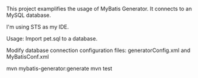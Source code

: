 This project examplifies the usage of MyBatis Generator. It connects to an MySQL database.

I'm using STS as my IDE.

Usage:
Import pet.sql to a database.

Modify database connection configuration files: generatorConfig.xml and  MyBatisConf.xml

mvn mybatis-generator:generate
mvn test